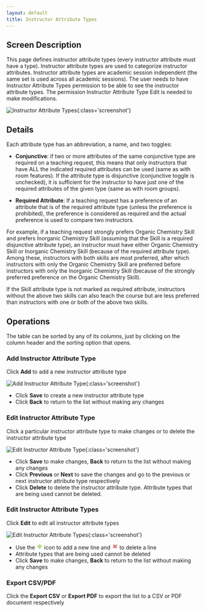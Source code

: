 ```yaml
---
layout: default
title: Instructor Attribute Types
---
```



## Screen Description

This page defines instructor attribute types (every instructor attribute must have a type). Instructor attribute types are used to categorize instructor attributes. Instructor attribute types are academic session independent (the same set is used across all academic sessions). The user needs to have Instructor Attribute Types permission to be able to see the instructor attribute types. The permission Instructor Attribute Type Edit is needed to make modifications.

![Instructor Attribute Types](images/instructor-attribute-types-1.png){:class='screenshot'}

## Details

Each attribute type has an abbreviation, a name, and two toggles:

* **Conjunctive**: if two or more attributes of the same conjunctive type are required on a teaching request, this means that only instructors that have ALL the indicated required attributes can be used (same as with room features). If the attribute type is disjunctive (conjunctive toggle is unchecked), it is sufficient for the instructor to have just one of the required attributes of the given type (same as with room groups).

* **Required Attribute**: If a teaching request has a preference of an attribute that is of the required attribute type (unless the preference is prohibited), the preference is considered as required and the actual preference is used to compare two instructors.

For example, if a teaching request strongly prefers Organic Chemistry Skill and prefers Inorganic Chemistry Skill (assuming that the Skill is a required disjunctive attribute type), an instructor must have either Organic Chemistry Skill or Inorganic Chemistry Skill (because of the required attribute type). Among these, instructors with both skills are most preferred, after which instructors with only the Organic Chemistry Skill are preferred before instructors with only the Inorganic Chemistry Skill (because of the strongly preferred preference on the Organic Chemistry Skill).

If the Skill attribute type is not marked as required attribute, instructors without the above two skills can also teach the course but are less preferred than instructors with one or both of the above two skills.

## Operations

The table can be sorted by any of its columns, just by clicking on the column header and the sorting option that opens.

### Add Instructor Attribute Type
Click **Add** to add a new instructor attribute type

![Add Instructor Attribute Type](images/add-instructor-attribute-type-1.png){:class='screenshot'}

* Click **Save** to create a new instructor attribute type
* Click **Back** to return to the list without making any changes

### Edit Instructor Attribute Type
Click a particular instructor attribute type to make changes or to delete the instructor attribute type

![Edit Instructor Attribute Type](images/edit-instructor-attribute-type-1.png){:class='screenshot'}

* Click **Save** to make changes, **Back** to return to the list without making any changes
* Click **Previous** or **Next** to save the changes and go to the previous or next instructor attribute type respectively
* Click **Delete** to delete the instructor attribute type. Attribute types that are being used cannot be deleted.

### Edit Instructor Attribute Types
Click **Edit** to edit all instructor attribute types

![Edit Instructor Attribute Types](images/edit-instructor-attribute-types-1.png){:class='screenshot'}

* Use the ![Add](images/icon-add.png) icon to add a new line and ![Delete](images/icon-delete.png) to delete a line
* Attribute types that are being used cannot be deleted
* Click **Save** to make changes, **Back** to return to the list without making any changes

### Export CSV/PDF
Click the **Export CSV** or **Export PDF** to export the list to a CSV or PDF document respectively
